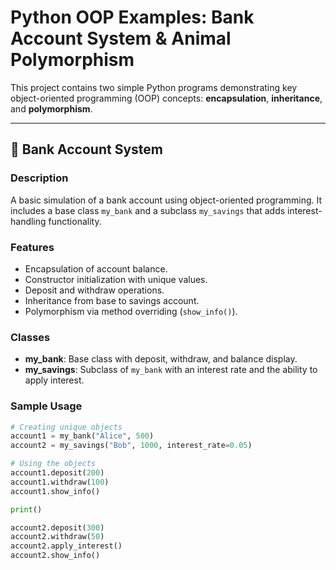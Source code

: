 # Python OOP Examples: Bank Account System & Animal Polymorphism

This project contains two simple Python programs demonstrating key object-oriented programming (OOP) concepts: **encapsulation**, **inheritance**, and **polymorphism**.

---

## 🏦 Bank Account System

### Description
A basic simulation of a bank account using object-oriented programming. It includes a base class `my_bank` and a subclass `my_savings` that adds interest-handling functionality.

### Features
- Encapsulation of account balance.
- Constructor initialization with unique values.
- Deposit and withdraw operations.
- Inheritance from base to savings account.
- Polymorphism via method overriding (`show_info()`).

### Classes
- **my_bank**: Base class with deposit, withdraw, and balance display.
- **my_savings**: Subclass of `my_bank` with an interest rate and the ability to apply interest.

### Sample Usage
```python
# Creating unique objects
account1 = my_bank("Alice", 500)
account2 = my_savings("Bob", 1000, interest_rate=0.05)

# Using the objects
account1.deposit(200)
account1.withdraw(100)
account1.show_info()

print()

account2.deposit(300)
account2.withdraw(50)
account2.apply_interest()
account2.show_info() 
